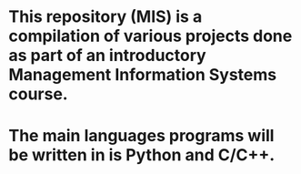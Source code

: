 # This repository (MIS) is a compilation of various projects done as part of an introductory Management Information Systems course.
# The main languages programs will be written in is Python and C/C++.
